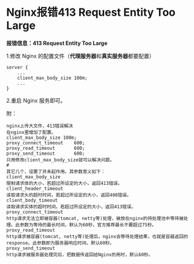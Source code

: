 # Nginx报错413 Request Entity Too Large



**报错信息：413 Request Entity Too Large**

1.修改 Nginx 的配置文件（**代理服务器**和**真实服务器**都要配置）

```
server {  
    ...  
    client_max_body_size 100m;  
    ...  
}
```

2.重启 Nginx 服务即可。

附：

```
nginx上传大文件，413错误解决
在nginx里增加了配置。
client_max_body_size 100m;
proxy_connect_timeout    600;
proxy_read_timeout       600;
proxy_send_timeout       600;
只用修改client_max_body_size就可以解决问题。
#
其它几个，设置了并未起作用。其参数意义如下：
client_max_body_size
限制请求体的大小，若超过所设定的大小，返回413错误。
client_header_timeout
读取请求头的超时时间，若超过所设定的大小，返回408错误。
client_body_timeout
读取请求实体的超时时间，若超过所设定的大小，返回413错误。
proxy_connect_timeout
http请求无法立即被容器(tomcat, netty等)处理，被放在nginx的待处理池中等待被处理。此参数为等待的最长时间，默认为60秒，官方推荐最长不要超过75秒。
proxy_read_timeout
http请求被容器(tomcat, netty等)处理后，nginx会等待处理结果，也就是容器返回的response。此参数即为服务器响应时间，默认60秒。
proxy_send_timeout
http请求被服务器处理完后，把数据传返回给Nginx的用时，默认60秒。
```